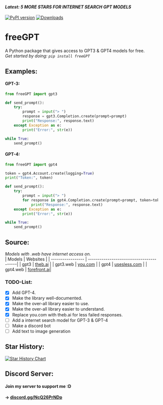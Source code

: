#### *Latest: 5 MORE STARS FOR INTERNET SEARCH GPT MODELS*
[![PyPI version](https://badge.fury.io/py/freeGPT.svg)](https://badge.fury.io/py/freeGPT)
[![Downloads](https://static.pepy.tech/personalized-badge/freeGPT?period=month&units=international_system&left_color=grey&right_color=brightgreen&left_text=Downloads)](https://pepy.tech/project/freeGPT)
# freeGPT
A Python package that gives access to GPT3 &amp; GPT4 models for free.
<br>
*Get started by doing: `pip install freeGPT`*

## Examples:

#### GPT-3:

```python
from freeGPT import gpt3

def send_prompt():
    try:
        prompt = input("> ")
        response = gpt3.Completion.create(prompt=prompt)
        print("Response:", response.text)
    except Exception as e:
        print("Error:", str(e))

while True:
    send_prompt()
```
#### GPT-4:

```python
from freeGPT import gpt4

token = gpt4.Account.create(logging=True)
print("Token:", token) 

def send_prompt():
    try:
        prompt = input("> ")
        for response in gpt4.Completion.create(prompt=prompt, token=token):
            print("Response:", response.text)
    except Exception as e:
        print("Error:", str(e))

while True:
    send_prompt()
```

## Source:
*Models with .web have internet access on.*
<br>
| Models            | Websites                                 |
| ----------------- | -----------------------------------------|
| gpt3              | [theb.ai](https://theb.ai)               |
| gpt3.web          | [you.com](https://you.com)               |
| gpt4              | [usesless.com](https://ai.usesless.com)    |
| gpt4.web          | [forefront.ai](https://chat.forefront.ai)|

### TODO-List:
- [x] Add GPT-4.
- [x] Make the library well-documented.
- [x] Make the over-all library easier to use.
- [x] Make the over-all library easier to understand.
- [x] Replace you.com with theb.ai for less failed responses.
- [ ] Add a internet search model for GPT-3 & GPT-4
- [ ] Make a discord bot
- [ ] Add text to image generation

## Star History:
[![Star History Chart](https://api.star-history.com/svg?repos=Ruu3f/freeGPT&type=Date)](https://github.com/Ruu3f/freeGPT/stargazers)

## Discord Server:
#### Join my server to support me :D
#### -> [discord.gg/NcQ26PrNDp](https://discord.gg/NcQ26PrNDp)

